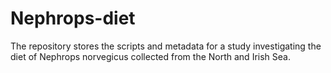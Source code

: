 # Nephrops-diet
The repository stores the scripts and metadata for a study investigating the diet of Nephrops norvegicus collected from the North and Irish Sea.
